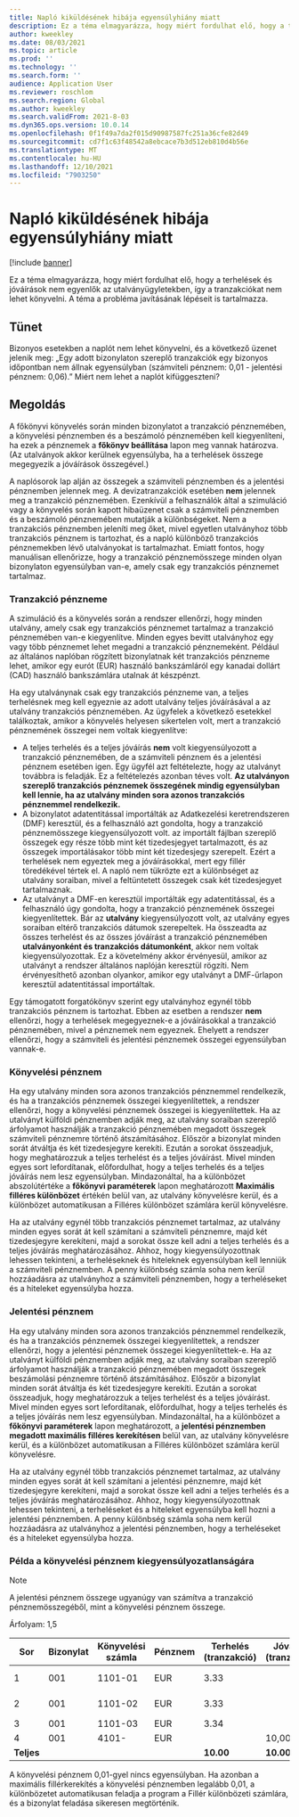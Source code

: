 ```yaml
---
title: Napló kiküldésének hibája egyensúlyhiány miatt
description: Ez a téma elmagyarázza, hogy miért fordulhat elő, hogy a terhelések és jóváírások nem egyenlők az utalványügyletekben, így a tranzakciókat nem lehet könyvelni. A téma a probléma javításának lépéseit is tartalmazza.
author: kweekley
ms.date: 08/03/2021
ms.topic: article
ms.prod: ''
ms.technology: ''
ms.search.form: ''
audience: Application User
ms.reviewer: roschlom
ms.search.region: Global
ms.author: kweekley
ms.search.validFrom: 2021-8-03
ms.dyn365.ops.version: 10.0.14
ms.openlocfilehash: 0f1f49a7da2f015d90987587fc251a36cfe82d49
ms.sourcegitcommit: cd7f1c63f48542a8ebcace7b3d512eb810d4b56e
ms.translationtype: MT
ms.contentlocale: hu-HU
ms.lasthandoff: 12/10/2021
ms.locfileid: "7903250"
---
```

# <a name="journal-posting-failure-because-of-imbalance"></a>Napló kiküldésének hibája egyensúlyhiány miatt

[!include [banner](../includes/banner.md)]

Ez a téma elmagyarázza, hogy miért fordulhat elő, hogy a terhelések és jóváírások nem egyenlők az utalványügyletekben, így a tranzakciókat nem lehet könyvelni. A téma a probléma javításának lépéseit is tartalmazza.

## <a name="symptom"></a>Tünet

Bizonyos esetekben a naplót nem lehet könyvelni, és a következő üzenet jelenik meg: „Egy adott bizonylaton szereplő tranzakciók egy bizonyos időpontban nem állnak egyensúlyban (számviteli pénznem: 0,01 - jelentési pénznem: 0,06).” Miért nem lehet a naplót kifüggeszteni?

## <a name="resolution"></a>Megoldás

A főkönyvi könyvelés során minden bizonylatot a tranzakció pénznemében, a könyvelési pénznemben és a beszámoló pénznemében kell kiegyenlíteni, ha ezek a pénznemek a **főkönyv beállítása** lapon meg vannak határozva. (Az utalványok akkor kerülnek egyensúlyba, ha a terhelések összege megegyezik a jóváírások összegével.)

A naplósorok lap alján az összegek a számviteli pénznemben és a jelentési pénznemben jelennek meg. A devizatranzakciók esetében **nem** jelennek meg a tranzakció pénznemében. Ezenkívül a felhasználók által a szimuláció vagy a könyvelés során kapott hibaüzenet csak a számviteli pénznemben és a beszámoló pénznemében mutatják a különbségeket. Nem a tranzakciós pénznemben jeleníti meg őket, mivel egyetlen utalványhoz több tranzakciós pénznem is tartozhat, és a napló különböző tranzakciós pénznemekben lévő utalványokat is tartalmazhat. Emiatt fontos, hogy manuálisan ellenőrizze, hogy a tranzakció pénznemösszege minden olyan bizonylaton egyensúlyban van-e, amely csak egy tranzakciós pénznemet tartalmaz.

### <a name="transaction-currency"></a>Tranzakció pénzneme

A szimuláció és a könyvelés során a rendszer ellenőrzi, hogy minden utalvány, amely csak egy tranzakciós pénznemet tartalmaz a tranzakció pénznemében van-e kiegyenlítve. Minden egyes bevitt utalványhoz egy vagy több pénznemet lehet megadni a tranzakció pénznemeként. Például az általános naplóban rögzített bizonylatnak két tranzakciós pénzneme lehet, amikor egy eurót (EUR) használó bankszámláról egy kanadai dollárt (CAD) használó bankszámlára utalnak át készpénzt.

Ha egy utalványnak csak egy tranzakciós pénzneme van, a teljes terhelésnek meg kell egyeznie az adott utalvány teljes jóváírásával a az utalvány tranzakciós pénznemében. Az ügyfelek a következő esetekkel találkoztak, amikor a könyvelés helyesen sikertelen volt, mert a tranzakció pénznemének összegei nem voltak kiegyenlítve:

- A teljes terhelés és a teljes jóváírás **nem** volt kiegyensúlyozott a tranzakció pénznemében, de a számviteli pénznem és a jelentési pénznem esetében igen. Egy ügyfél azt feltételezte, hogy az utalványt továbbra is feladják. Ez a feltételezés azonban téves volt. **Az utalványon szereplő tranzakciós pénznemek összegének mindig egyensúlyban kell lennie, ha az utalvány minden sora azonos tranzakciós pénznemmel rendelkezik.**
- A bizonylatot adatentitással importálták az Adatkezelési keretrendszeren (DMF) keresztül, és a felhasználó azt gondolta, hogy a tranzakció pénznemösszege kiegyensúlyozott volt. az importált fájlban szereplő összegek egy része több mint két tizedesjegyet tartalmazott, és az összegek importálásakor több mint két tizedesjegy szerepelt. Ezért a terhelések nem egyeztek meg a jóváírásokkal, mert egy fillér töredékével tértek el. A napló nem tükrözte ezt a különbséget az utalvány soraiban, mivel a feltüntetett összegek csak két tizedesjegyet tartalmaznak.
- Az utalványt a DMF-en keresztül importálták egy adatentitással, és a felhasználó úgy gondolta, hogy a tranzakció pénznemének összegei kiegyenlítettek. Bár az **utalvány** kiegyensúlyozott volt, az utalvány egyes soraiban eltérő tranzakciós dátumok szerepeltek. Ha összeadta az összes terhelést és az összes jóváírást a tranzakció pénznemében **utalványonként és tranzakciós dátumonként**, akkor nem voltak kiegyensúlyozottak. Ez a követelmény akkor érvényesül, amikor az utalványt a rendszer általános naplóján keresztül rögzíti. Nem érvényesíthető azonban olyankor, amikor egy utalványt a DMF-űrlapon keresztül adatentitással importáltak.

Egy támogatott forgatókönyv szerint egy utalványhoz egynél több tranzakciós pénznem is tartozhat. Ebben az esetben a rendszer **nem** ellenőrzi, hogy a terhelések megegyeznek-e a jóváírásokkal a tranzakció pénznemében, mivel a pénznemek nem egyeznek. Ehelyett a rendszer ellenőrzi, hogy a számviteli és jelentési pénznemek összegei egyensúlyban vannak-e.

### <a name="accounting-currency"></a>Könyvelési pénznem

Ha egy utalvány minden sora azonos tranzakciós pénznemmel rendelkezik, és ha a tranzakciós pénznemek összegei kiegyenlítettek, a rendszer ellenőrzi, hogy a könyvelési pénznemek összegei is kiegyenlítettek. Ha az utalványt külföldi pénznemben adják meg, az utalvány soraiban szereplő árfolyamot használják a tranzakció pénznemében megadott összegek számviteli pénznemre történő átszámításához. Először a bizonylat minden sorát átváltja és két tizedesjegyre kerekíti. Ezután a sorokat összeadjuk, hogy meghatározzuk a teljes terhelést és a teljes jóváírást. Mivel minden egyes sort lefordítanak, előfordulhat, hogy a teljes terhelés és a teljes jóváírás nem lesz egyensúlyban. Mindazonáltal, ha a különbözet abszolútértéke a **főkönyvi paraméterek** lapon meghatározott **Maximális filléres különbözet** értékén belül van, az utalvány könyvelésre kerül, és a különbözet automatikusan a Filléres különbözet számlára kerül könyvelésre.

Ha az utalvány egynél több tranzakciós pénznemet tartalmaz, az utalvány minden egyes sorát át kell számítani a számviteli pénznemre, majd két tizedesjegyre kerekíteni, majd a sorokat össze kell adni a teljes terhelés és a teljes jóváírás meghatározásához. Ahhoz, hogy kiegyensúlyozottnak lehessen tekinteni, a terheléseknek és hiteleknek egyensúlyban kell lenniük a számviteli pénznemben.  A penny különbség számla soha nem kerül hozzáadásra az utalványhoz a számviteli pénznemben, hogy a terheléseket és a hiteleket egyensúlyba hozza. 

### <a name="reporting-currency"></a>Jelentési pénznem

Ha egy utalvány minden sora azonos tranzakciós pénznemmel rendelkezik, és ha a tranzakciós pénznemek összegei kiegyenlítettek, a rendszer ellenőrzi, hogy a jelentési pénznemek összegei kiegyenlítettek-e. Ha az utalványt külföldi pénznemben adják meg, az utalvány soraiban szereplő árfolyamot használják a tranzakció pénznemében megadott összegek beszámolási pénznemre történő átszámításához. Először a bizonylat minden sorát átváltja és két tizedesjegyre kerekíti. Ezután a sorokat összeadjuk, hogy meghatározzuk a teljes terhelést és a teljes jóváírást. Mivel minden egyes sort lefordítanak, előfordulhat, hogy a teljes terhelés és a teljes jóváírás nem lesz egyensúlyban. Mindazonáltal, ha a különbözet a **főkönyvi paraméterek** lapon meghatározott, a **jelentési pénznemben megadott maximális filléres kerekítésen** belül van, az utalvány könyvelésre kerül, és a különbözet automatikusan a Filléres különbözet számlára kerül könyvelésre.

Ha az utalvány egynél több tranzakciós pénznemet tartalmaz, az utalvány minden egyes sorát át kell számítani a jelentési pénznemre, majd két tizedesjegyre kerekíteni, majd a sorokat össze kell adni a teljes terhelés és a teljes jóváírás meghatározásához. Ahhoz, hogy kiegyensúlyozottnak lehessen tekinteni, a terheléseket és a hiteleket egyensúlyba kell hozni a jelentési pénznemben.  A penny különbség számla soha nem kerül hozzáadásra az utalványhoz a jelentési pénznemben, hogy a terheléseket és a hiteleket egyensúlyba hozza.

### <a name="example-for-an-accounting-currency-imbalance"></a>Példa a könyvelési pénznem kiegyensúlyozatlanságára

> [!NOTE]
> A jelentési pénznem összege ugyanúgy van számítva a tranzakció pénznemösszegéből, mint a könyvelési pénznem összege.

Árfolyam: 1,5

| Sor | Bizonylat  | Könyvelési számla | Pénznem | Terhelés (tranzakció) | Jóváírás (tranzakció) | Terhelés (könyvelés) | Jóváírás (könyvelés) |
|---|---|---|---|---|---|---|---|
| 1 | 001 | 1101-01 | EUR | 3.33 | | 5,00 (4,995) | |
| 2 | 001 | 1101-02 | EUR | 3.33 | | 5,00 (4,995) | |
| 3 | 001 | 1101-03 | EUR | 3.34 | | 5.01 | |
| 4 | 001 | 4101- | EUR | | 10,00 | | 15.00 |
| **Teljes** | | | | **10.00** | **10.00** | **15.01** | **15.00** |

A könyvelési pénznem 0,01-gyel nincs egyensúlyban. Ha azonban a maximális fillérkerekítés a könyvelési pénznemben legalább 0,01, a különbözetet automatikusan feladja a program a Fillér különbözeti számlára, és a bizonylat feladása sikeresen megtörténik.
